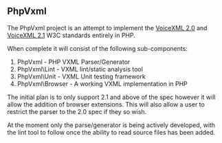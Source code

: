 PhpVxml
-------

The PhpVxml project is an attempt to implement the [VoiceXML 2.0](http://www.w3.org/TR/voicexml20/) and [VoiceXML 2.1](http://www.w3.org/TR/voicexml21/) W3C standards entirely in PHP.

When complete it will consist of the following sub-components:
 1. PhpVxml - PHP VXML Parser/Generator
 2. PhpVxml\Lint - VXML lint/static analysis tool
 3. PhpVxml\Unit - VXML Unit testing framework
 4. PhpVxml\Browser - A working VXML implementation in PHP

The initial plan is to only support 2.1 and above of the spec however it will allow the addition of browser extensions.  This will also allow a user to restrict the parser to the 2.0 spec if they so wish.

At the moment only the parse/generator is being actively developed, with the lint tool to follow once the ability to read source files has been added.
